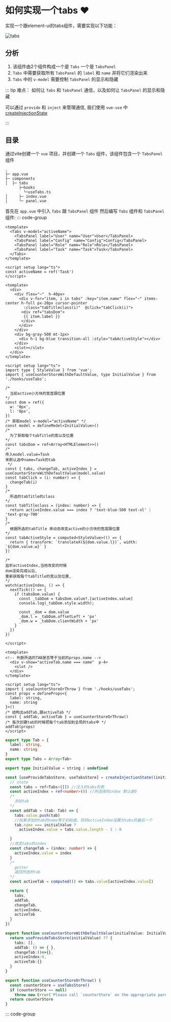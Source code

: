 # 如何实现一个tabs :heart:
实现一个跟element-ui的tabs组件，需要实现以下功能：


![tabs](/vue/tabs.gif)


## 分析
1. 该组件由2个组件构成一个是 `Tabs` 一个是 `TabsPanel`
2. `Tabs` 中需要获取所有 `TabsPanel` 的 `label` 和 `name` 并将它们渲染出来
3. `Tabs` 中的 `v-model` 需要控制 `TabsPanel` 的显示和隐藏

::: tip
难点：
如何让 `Tabs` 和 `TabsPanel` 通信，以及如何让 `TabsPanel` 的显示和隐藏

可以通过 `provide` 和 `inject` 来管理通信, 我们使用 `vue-use` 中 [createInjectionState](http://www.vueusejs.com/shared/createInjectionState/)

:::

## 目录
通过vite创建一个 `vue` 项目，并创建一个 `Tabs` 组件，该组件包含一个 `TabsPanel` 组件
```
.
├─ app.vue
├─ components
│  ├─ tabs
      ├─hooks
        └─useTabs.ts
│     ├─ index.vue
│     └─ panel.vue

```

首先在 `app.vue` 中引入 `Tabs` 跟 `TabsPanel` 组件
然后编写 `Tabs` 组件和 `TabsPanel` 组件:
::: code-group
```vue [app.vue]
<template>
  <Tabs v-model="activeName">
    <TabsPanel label="User" name="User">User</TabsPanel>
    <TabsPanel label="Config" name="Config">Config</TabsPanel>
    <TabsPanel label="Role" name="Role">Role</TabsPanel>
    <TabsPanel label="Task" name="Task">Task</TabsPanel>
  </Tabs>
</template>

<script setup lang="ts">
const activeName = ref('Task')
</script>
```


```vue [tabs/index.vue]
<template>
  <div>
    <div flex="~"  h-40px>
      <div v-for="item, i in tabs" :key="item.name" flex="~" items-center h-full px-20px cursor-pointer
        :class="tabTitleclass(i)"  @click="tabClick(i)">
       <div ref="tabsDom">
        {{ item.label }}
       </div>
      </div>
    </div>
    <div bg-gray-500 mt-1px>
      <div h-1 bg-blue transition-all :style="tabActiveStyle"></div>
    </div>
    <slot></slot>
  </div>
</template>

<script setup lang="ts">
import type { StyleValue } from 'vue';
import { useCounterStoreWithDefaultValue, type InitialValue } from './hooks/useTabs';

/* 
  当前active小方块的宽度跟位置
*/
const dom = ref({
  w: '0px',
  l: '0px',
})
/* 获取model v-model="activeName" */
const model = defineModel<InitialValue>()
/* 
  为了获取每个tabTitle的宽以及位置
*/
const tabsDom = ref<Array<HTMLElement>>()
/* 
传入model.value=Task 
来默认选中name=Task的tab
 */
const { tabs, changeTab, activeIndex } = useCounterStoreWithDefaultValue(model.value)
const tabClick = (i: number) => {
  changeTab(i)
}
/* 
  所选的tabTitle的class
*/
const tabTitleclass = (index: number) => {
  return activeIndex.value === index ? 'text-blue-500 text-xl' : 'text-gray-700'
}
/* 
  根据所选的tabTitle 来动态改变active的小方块的宽度跟位置
*/
const tabActiveStyle = computed<StyleValue>(() => {
  return { transform: `translateX(${dom.value.l})`, width: `${dom.value.w}` }
})

/* 
监听activeIndex,当他改变的时候
dom渲染完成以后,
重新获取每个tabTitle的宽以及位置,
*/
watch(activeIndex, () => {
  nextTick(() => {
    if (tabsDom.value) {
      const _tabDom = tabsDom.value?.[activeIndex.value]
      console.log(_tabDom.style.width);

      const _dom = dom.value
      _dom.l = _tabDom.offsetLeft + 'px'
      _dom.w = _tabDom.clientWidth + 'px'
    }
  })
})

</script>

```

```vue [tabs/panel.vue]
<template>
<!-- 判断所选的TAB是否等于当前的props.name -->
  <div v-show="activeTab.name === name"  p-4>
    <slot />
  </div>
</template>

<script setup lang="ts">
import { useCounterStoreOrThrow } from './hooks/useTabs';
const props = defineProps<{
  label: string,
  name: string
}>()
/* 结构出addTab,跟activeTab */
const { addTab, activeTab } = useCounterStoreOrThrow()
/* 每次创建tab的时候把每个tab添加到全局的tabs中 */
addTab(props)
</script>

```

```ts [tabs/hooks/useTabs.ts]
export type Tab = {
  label: string,
  name: string
}
export type Tabs = Array<Tab>

export type InitialValue = string | undefined

const [useProvideTabsStore, useTabsStore] = createInjectionState((initialValue: InitialValue) => {
  // state
  const tabs = ref<Tabs>([]) //注入的tabs列表
  const activeIndex = ref<number>(0) //所选择的index 默认是0
  /* 
    添加tab
  */
  const addTab = (tab: Tab) => {
    tabs.value.push(tab)
    //如果添加的tab的name等于初始值，则将activeIndex设置为tabs的最后一个
    tab.name === initialValue ?
      activeIndex.value = tabs.value.length - 1 : 0

  }
  //改变tabs的index
  const changeTab = (index: number) => {
    activeIndex.value = index
  }
  /* 
    getter
    返回所选的tab
  */
  const activeTab = computed(() => tabs.value[activeIndex.value])

  return {
    tabs,
    addTab,
    changeTab,
    activeIndex,
    activeTab
  }
})

export function useCounterStoreWithDefaultValue(initialValue: InitialValue) {
  return useProvideTabsStore(initialValue) ?? {
    tabs: [],
    addTab: () => { },
    changeTab:()=>{},
    activeIndex:0,
    activeTab:{}
  }
}

export function useCounterStoreOrThrow() {
  const counterStore = useTabsStore()
  if (counterStore == null)
    throw new Error('Please call `counterStore` on the appropriate parent component')
  return counterStore
}


```
 ::: code-group

